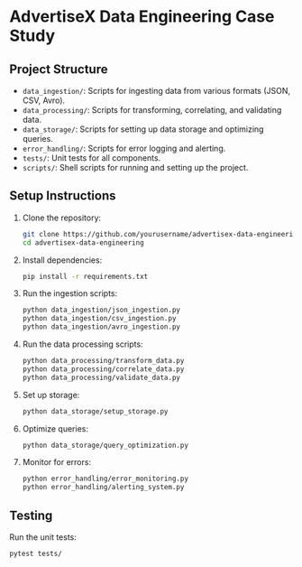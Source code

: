 # AdvertiseX Data Engineering Case Study

## Project Structure
- `data_ingestion/`: Scripts for ingesting data from various formats (JSON, CSV, Avro).
- `data_processing/`: Scripts for transforming, correlating, and validating data.
- `data_storage/`: Scripts for setting up data storage and optimizing queries.
- `error_handling/`: Scripts for error logging and alerting.
- `tests/`: Unit tests for all components.
- `scripts/`: Shell scripts for running and setting up the project.

## Setup Instructions

1. Clone the repository:
    ```sh
    git clone https://github.com/yourusername/advertisex-data-engineering.git
    cd advertisex-data-engineering
    ```

2. Install dependencies:
    ```sh
    pip install -r requirements.txt
    ```

3. Run the ingestion scripts:
    ```sh
    python data_ingestion/json_ingestion.py
    python data_ingestion/csv_ingestion.py
    python data_ingestion/avro_ingestion.py
    ```

4. Run the data processing scripts:
    ```sh
    python data_processing/transform_data.py
    python data_processing/correlate_data.py
    python data_processing/validate_data.py
    ```

5. Set up storage:
    ```sh
    python data_storage/setup_storage.py
    ```

6. Optimize queries:
    ```sh
    python data_storage/query_optimization.py
    ```

7. Monitor for errors:
    ```sh
    python error_handling/error_monitoring.py
    python error_handling/alerting_system.py
    ```

## Testing

Run the unit tests:
```sh
pytest tests/
